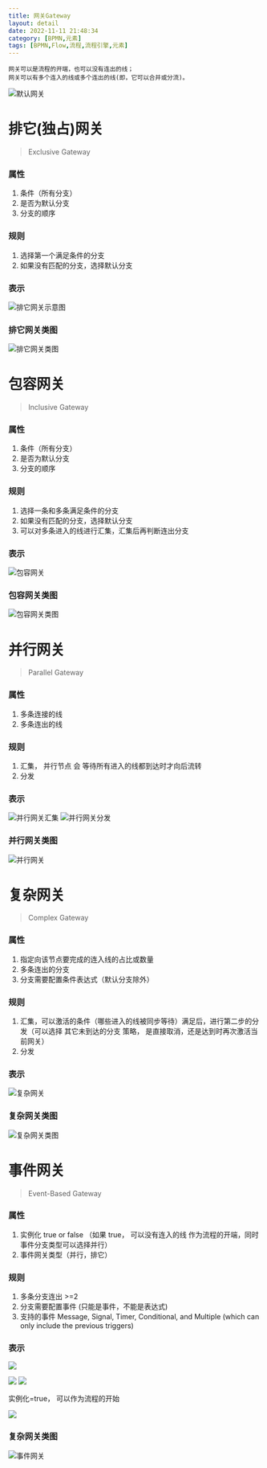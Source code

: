 ```yaml
---
title: 网关Gateway
layout: detail 
date: 2022-11-11 21:48:34
category: [BPMN,元素]
tags: [BPMN,Flow,流程,流程引擎,元素]
---
```

```
网关可以是流程的开端，也可以没有连出的线；
网关可以有多个连入的线或多个连出的线(即，它可以合并或分流)。
```

![默认网关](images/默认网关.png)

# 排它(独占)网关

> Exclusive Gateway

### 属性

1. 条件（所有分支）
2. 是否为默认分支
3. 分支的顺序

### 规则

1. 选择第一个满足条件的分支
2. 如果没有匹配的分支，选择默认分支

### 表示

![排它网关示意图](images/排它网关.png)

### 排它网关类图

![排它网关类图](images/排它网关类图.png)


# 包容网关 

> Inclusive Gateway

### 属性

1. 条件（所有分支）
2. 是否为默认分支
3. 分支的顺序

### 规则

1. 选择一条和多条满足条件的分支
2. 如果没有匹配的分支，选择默认分支
3. 可以对多条进入的线进行汇集，汇集后再判断连出分支

### 表示

![包容网关](images/包容网关.png)

### 包容网关类图

![包容网关类图](images/包容网关类图.png)


# 并行网关

> Parallel Gateway

### 属性

1. 多条连接的线
2. 多条连出的线

### 规则

1. 汇集， 并行节点 会 等待所有进入的线都到达时才向后流转
2. 分发

### 表示

![并行网关汇集](images/并行网关汇集.png)
![并行网关分发](images/并行网关分发.png)

### 并行网关类图

![并行网关](images/并行网关.png)

# 复杂网关

> Complex Gateway

### 属性

1. 指定向该节点要完成的连入线的占比或数量
2. 多条连出的分支
3. 分支需要配置条件表达式（默认分支除外）

### 规则

1. 汇集，可以激活的条件（哪些进入的线被同步等待）满足后，进行第二步的分发（可以选择 其它未到达的分支 策略， 是直接取消，还是达到时再次激活当前网关）
2. 分发

### 表示

![复杂网关](images/复杂网关.png)

### 复杂网关类图

![复杂网关类图](images/复杂网关类图.png)


# 事件网关

> Event-Based Gateway

### 属性
1. 实例化 true or false （如果 true， 可以没有连入的线 作为流程的开端，同时事件分支类型可以选择并行）
2. 事件网关类型（并行，排它）
### 规则

1. 多条分支连出 >=2
2. 分支需要配置事件 (只能是事件，不能是表达式)
3. 支持的事件 Message, Signal, Timer, Conditional, and Multiple (which can only include the previous triggers)

### 表示

![](images/事件网关.png)

![](images/事件网关1.png)
![](images/事件网关2.png)

实例化=true， 可以作为流程的开始

![](images/可作为流程开始的事件网关.png)

### 复杂网关类图

![事件网关](images/事件网关类图.png)




